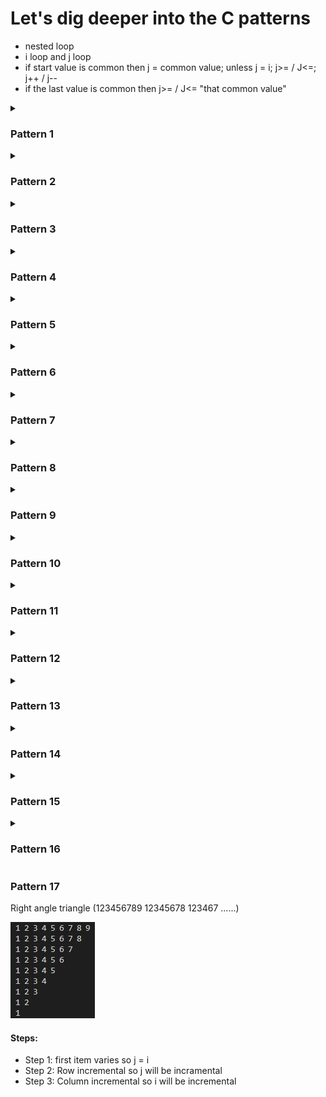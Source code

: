 # Let's dig deeper into the C patterns

- nested loop
- i loop and j loop
- if start value is common then j = common value; unless j = i; j>= / J<=; j++ / j--
- if the last value is common then j>= / J<= "that common value"

<details>
    <summary><h3>Pattern 1</h3></summary>
    <p>9 x 9 (1 - 9)</p>
    <img src="./patterns/1.JPG" textAllign="center"  alt="Alt text" title="Optional title">
    <h4>Steps:</h4>
    <ul>
    <li>Step 1: Print 1 - 9 with a for loop</li>
    <li>Step 2: repeat it for 9 times</li>
    </ul>
</details>

<details>
    <summary><h3>Pattern 2</h3></summary>
    <p>9 x 9 (1, 9 times then 2, 9 times and so on)</p>
    <img src="./patterns/2.JPG" textAllign="center"  alt="Alt text" title="Optional title">
    <h4>Steps:</h4>
    <ul>
    <li>Step 1: Print 1, 9 times with a for loop (this time print outer loop (i))</li>
    <li>Step 2: repeat it for 9 times</li>
    </ul>
</details>

<details>
    <summary><h3>Pattern 3</h3></summary>
    <p>9 x 9 (filled with *)</p>
    <img src="./patterns/3.JPG" textAllign="center"  alt="Alt text" title="Optional title">
    <h4>Steps:</h4>
    <ul>
    <li>Step 1: Print 9 * with a for loop</li>
    <li>Step 2: repeat it for 9 times</li>
    </ul>
</details>

<details>
    <summary><h3>Pattern 4</h3></summary>
    <p>9 x 9 ( A - I)</p>
    <img src="./patterns/4.JPG" textAllign="center"  alt="Alt text" title="Optional title">
    <h4>Steps:</h4>
    <ul>
    <li>Step 1: Print A - I with a for loop</li>
    <li>Step 2: repeat it for 9 times</li>
    <li>Step 3: solved it using array of Alphabets as well as ASCII codes</li>
    </ul>
</details>

<details>
    <summary><h3>Pattern 5</h3></summary>
    <p>9 x 9 (9 - 1)</p>
    <img src="./patterns/5.JPG" textAllign="center"  alt="Alt text" title="Optional title">
    <h4>Steps:</h4>
    <ul>
    <li>Step 1: Print 9 - 1 with a for loop</li>
    <li>Step 2: repeat it for 9 times</li>
    </ul>
</details>

<details>
    <summary><h3>Pattern 6</h3></summary>
    <p>9 x 9 (9, 9 times then 8, 9 times and so on)</p>
    <img src="./patterns/6.JPG" textAllign="center"  alt="Alt text" title="Optional title">
    <h4>Steps:</h4>
    <ul>
    <li>Step 1: Print 9, 9 times with a for loop</li>
    <li>Step 2: repeat it for 9 times</li>
    </ul>
</details>

<details>
    <summary><h3>Pattern 7</h3></summary>
    <p>Right angle triangle (1 - 9)</p>
    <img src="./patterns/7.JPG" textAllign="center"  alt="Alt text" title="Optional title">
    <h4>Steps:</h4>
    <ul>
    <li>Step 1: Print 1 - 9 with a for loop</li>
    <li>Step 2: assign j <= i and continue the loop</li>
    </ul>
</details>

<details>
<summary><h3>Pattern 8</h3></summary>
    <p>Right angle triangle (1, 1 time, 2, 2 time and so on)</p>
    <img src="./patterns/8.JPG" textAllign="center"  alt="Alt text" title="Optional title">
    <h4>Steps:</h4>
    <ul>
    <li>Step 1: Print 1 - 9 with a for loop</li>
    <li>Step 2: assign j <= i and continue the loop</li>
    <li>Step 3: print i instead of j</li>
    </ul>
</details>

<details>
<summary><h3>Pattern 9</h3></summary>
    <p>Right angle triangle (All filled with *)</p>
    <img src="./patterns/9.JPG" textAllign="center"  alt="Alt text" title="Optional title">
    <h4>Steps:</h4>
    <ul>
    <li>Step 1: Print 1 - 9 with a for loop</li>
    <li>Step 2: assign j <= i and continue the loop</li>
    <li>Step 3: print * instead of i/j</li>
    </ul>
</details>

<details>
<summary><h3>Pattern 10</h3></summary>
    <p>Right angle triangle (All filled with Alphabets (A - I))</p>
    <img src="./patterns/10.JPG" textAllign="center"  alt="Alt text" title="Optional title">
    <h4>Steps:</h4>
    <ul>
    <li>Step 1: Print A - I with a for loop</li>
    <li>Step 2: assign j <= i and continue the loop</li>
    <li>Step 3: print j + 64 (ASCII) instead of j</li>
    <li>Step 4: change "%d" = > "%c"</li>
    </ul>
</details>

<details>
<summary><h3>Pattern 11</h3></summary>
    <p>Right angle triangle (All filled with Alphabets (A - I, A, ALl B and so on))</p>
    <img src="./patterns/11.JPG" textAllign="center"  alt="Alt text" title="Optional title">
    <h4>Steps:</h4>
    <ul>
    <li>Step 1: Print A - I with a for loop</li>
    <li>Step 2: assign j <= i and continue the loop</li>
    <li>Step 3: print i + 64 (ASCII) instead of j</li>
    <li>Step 4: change "%d" = > "%c"</li>
    </ul>
</details>

<details>
<summary><h3>Pattern 12</h3></summary>
    <p>Right angle triangle (9 - 1 backward)</p>
    <img src="./patterns/12.JPG" textAllign="center"  alt="Alt text" title="Optional title">
    <h4>Steps:</h4>
    <ul>
    <li>Step 1: Print 9 - 1 with a for loop</li>
    <li>Step 2: assign j <= i and continue the loop</li>
    </ul>
</details>

<details>
<summary><h3>Pattern 13</h3></summary>
    <p>Right angle triangle (9 - 1 backward)</p>
    <img src="./patterns/13.JPG" textAllign="center"  alt="Alt text" title="Optional title">
    <h4>Steps:</h4>
    <ul>
    <li>Step 1: Print 9 - 1 with a for loop</li>
    <li>Step 2: assign j <= i and continue the loop</li>
    <li>Step 3: print i instead of j</li>
    </ul>
</details>

<details>
<summary><h3>Pattern 14</h3></summary>
    <p>Reversed Right angle triangle (9 - 1 backward)</p>
    <img src="./patterns/14.JPG" textAllign="center"  alt="Alt text" title="Optional title">
    <h4>Steps:</h4>
    <ul>
    <li>Step 1: Print 9 - 1 with a for loop i incremental and j decremantal</li>
    <li>Step 2: assign j <= i and continue the loop</li>
    </ul>
</details>

<details>
<summary><h3>Pattern 15</h3></summary>
    <p>Right angle triangle (1 21 321 4321 ....)</p>
    <img src="./patterns/15.JPG" textAllign="center"  alt="Alt text" title="Optional title">
    <h4>Steps:</h4>
    <ul>
    <li>Step 1: first items varies so j =i</li>
    <li>Step 2: Row decremental so j will be decramental</li>
    <li>Step 3: Column incremental so i will be incremental</li>
    </ul>
</details>

<details>
<summary><h3>Pattern 16</h3></summary>
    <p>Right angle triangle (123456789 12345678 123467 ......)</p>
    <img src="./patterns/16.JPG" textAllign="center"  alt="Alt text" title="Optional title">
    <h4>Steps:</h4>
    <ul>
    <li>Step 1: first item doesn't varie so j =1</li>
    <li>Step 2: Row incremental so j will be incramental</li>
    <li>Step 3: Column decremental so i will be decremental</li>
    </ul>
</details>

<summary><h3>Pattern 17</h3></summary>
    <p>Right angle triangle (123456789 12345678 123467 ......)</p>
    <img src="./patterns/16.JPG" textAllign="center"  alt="Alt text" title="Optional title">
    <h4>Steps:</h4>
    <ul>
    <li>Step 1: first item varies so j = i</li>
    <li>Step 2: Row incremental so j will be incramental</li>
    <li>Step 3: Column incremental so i will be incremental</li>
    </ul>
</details>
